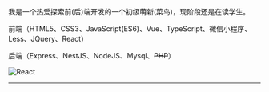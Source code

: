 我是一个热爱探索前(后)端开发的一个初级萌新(菜鸟)，现阶段还是在读学生。

前端（HTML5、CSS3、JavaScript(ES6)、Vue、TypeScript、微信小程序、Less、JQuery、React）

后端（Express、NestJS、NodeJS、Mysql、~~PHP~~）

<img alt="React" src="https://img.shields.io/badge/-React-45b8d8?style=flat-square&logo=react&logoColor=white" />

------
<!--
**zhou130258/zhou130258** is a ✨ _special_ ✨ repository because its `README.md` (this file) appears on your GitHub profile.

Here are some ideas to get you started:

- 🔭 I’m currently working on ...
- 🌱 I’m currently learning ...
- 👯 I’m looking to collaborate on ...
- 🤔 I’m looking for help with ...
- 💬 Ask me about ...
- 📫 How to reach me: ...
- 😄 Pronouns: ...
- ⚡ Fun fact: ...
-->
